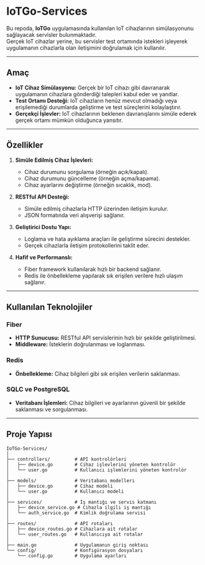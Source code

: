 # IoTGo-Services

Bu repoda, **IoTGo** uygulamasında kullanılan IoT cihazlarının simülasyonunu sağlayacak servisler bulunmaktadır.  
Gerçek IoT cihazlar yerine, bu servisler test ortamında istekleri işleyerek uygulamanın cihazlarla olan iletişimini doğrulamak için kullanılır.

---

## Amaç

- **IoT Cihaz Simülasyonu:** Gerçek bir IoT cihazı gibi davranarak uygulamanın cihazlara gönderdiği talepleri kabul eder ve yanıtlar.
- **Test Ortamı Desteği:** IoT cihazların henüz mevcut olmadığı veya erişilemediği durumlarda geliştirme ve test süreçlerini kolaylaştırır.
- **Gerçekçi İşlevler:** IoT cihazlarının beklenen davranışlarını simüle ederek gerçek ortamı mümkün olduğunca yansıtır.

---

## Özellikler

1. **Simüle Edilmiş Cihaz İşlevleri:**
    - Cihaz durumunu sorgulama (örneğin açık/kapalı).
    - Cihaz durumunu güncelleme (örneğin açma/kapama).
    - Cihaz ayarlarını değiştirme (örneğin sıcaklık, mod).

2. **RESTful API Desteği:**
    - Simüle edilmiş cihazlarla HTTP üzerinden iletişim kurulur.
    - JSON formatında veri alışverişi sağlanır.

3. **Geliştirici Dostu Yapı:**
    - Loglama ve hata ayıklama araçları ile geliştirme sürecini destekler.
    - Gerçek cihazlarla iletişim protokollerini taklit eder.

4. **Hafif ve Performanslı:**
    - Fiber framework kullanılarak hızlı bir backend sağlanır.
    - Redis ile önbellekleme yapılarak sık erişilen verilere hızlı ulaşım sağlanır.

---

## Kullanılan Teknolojiler

### Fiber
- **HTTP Sunucusu:** RESTful API servislerinin hızlı bir şekilde geliştirilmesi.
- **Middleware:** İsteklerin doğrulanması ve loglanması.

### Redis
- **Önbellekleme:** Cihaz bilgileri gibi sık erişilen verilerin saklanması.

### SQLC ve PostgreSQL
- **Veritabanı İşlemleri:** Cihaz bilgileri ve ayarlarının güvenli bir şekilde saklanması ve sorgulanması.

---

## Proje Yapısı

```plaintext
IoTGo-Services/
│
├── controllers/         # API kontrolörleri
│   ├── device.go        # Cihaz işlevlerini yöneten kontrolör
│   └── user.go          # Kullanıcı işlemlerini yöneten kontrolör
│
├── models/              # Veritabanı modelleri
│   ├── device.go        # Cihaz modeli
│   └── user.go          # Kullanıcı modeli
│
├── services/            # İş mantığı ve servis katmanı
│   ├── device_service.go # Cihazla ilgili iş mantığı
│   └── auth_service.go  # Kimlik doğrulama servisi
│
├── routes/              # API rotaları
│   ├── device_routes.go # Cihazlara ait rotalar
│   └── user_routes.go   # Kullanıcıya ait rotalar
│
├── main.go              # Uygulamanın giriş noktası
└── config/              # Konfigürasyon dosyaları
    └── config.go        # Uygulama ayarları
